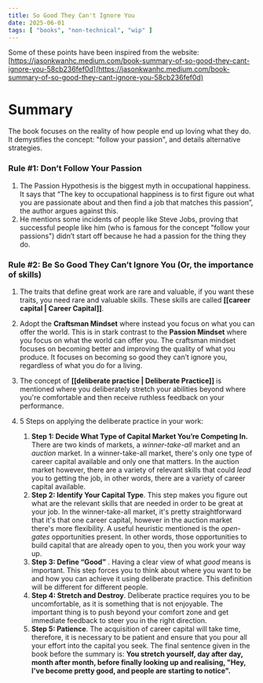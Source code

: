 ```yaml
---
title: So Good They Can't Ignore You
date: 2025-06-01
tags: [ "books", "non-technical", "wip" ]
---
```


Some of these points have been inspired from the
website: [https://jasonkwanhc.medium.com/book-summary-of-so-good-they-cant-ignore-you-58cb236fef0d](https://jasonkwanhc.medium.com/book-summary-of-so-good-they-cant-ignore-you-58cb236fef0d)

# Summary

The book focuses on the reality of how people end up loving what they do. It demystifies the concept: "follow your
passion", and details alternative strategies.

### Rule #1: **Don’t Follow Your Passion**

1. The Passion Hypothesis is the biggest myth in occupational happiness. It says that “The key to occupational happiness
   is to first figure out what you are passionate about and then find a job that matches this passion”, the author
   argues against this.
2. He mentions some incidents of people like Steve Jobs, proving that successful people like him (who is famous for the
   concept "follow your passions") didn’t start off because he had a passion for the thing they do.

### Rule #2: Be So Good They Can’t Ignore You (Or, the importance of skills)

1. The traits that define great work are rare and valuable, if you want these traits, you need rare and valuable skills.
   These skills are called **[[career capital | Career Capital]]**.
2. Adopt the **Craftsman Mindset** where instead you focus on what you can offer the world. This is in stark contrast to
   the **Passion Mindset** where you focus on what the world can offer you. The craftsman mindset focuses on becoming
   better and improving the quality of what you produce. It focuses on becoming so good they can’t ignore you,
   regardless of what you do for a living.
3. The concept of **[[deliberate practice | Deliberate Practice]]** is mentioned where you deliberately stretch your
   abilities beyond where you're comfortable and then receive ruthless feedback on your performance.
4. 5 Steps on applying the deliberate practice in your work:

    1. **Step 1: Decide What Type of Capital Market You’re Competing In.**  There are two kinds of markets, a
       *winner-take-all* market and an *auction* market. In a winner-take-all market, there's only one type of career
       capital available and only one that matters. In the auction market however, there are a variety of relevant
       skills that could *lead* you to getting the job, in other words, there are a variety of career capital available.
    2. **Step 2: Identify Your Capital Type**. This step makes you figure out what are the relevant skills that are
       needed in order to be great at your job. In the winner-take-all market, it's pretty straightforward that it's
       that one career capital, however in the auction market there's more flexibility. A useful heuristic mentioned is
       the *open-gates* opportunities present. In other words, those opportunities to build capital that are already
       open to you, then you work your way up.
    3. **Step 3: Define “Good”** . Having a clear view of what *good* means is important. This step forces you to think
       about where you want to be and how you can achieve it using deliberate practice. This definition will be
       different for different people.
    4. **Step 4: Stretch and Destroy**. Deliberate practice requires you to be uncomfortable, as it is something that is
       not enjoyable. The important thing is to push beyond your comfort zone and get immediate feedback to steer you in
       the right direction.
    5. **Step 5: Patience**. The acquisition of career capital will take time, therefore, it is necessary to be patient
       and ensure that you pour all your effort into the capital you seek. The final sentence given in the book before
       the summary is: **You stretch yourself, day after day, month after month, before finally looking up and
       realising, "Hey, I've become pretty good, and people are starting to notice".**